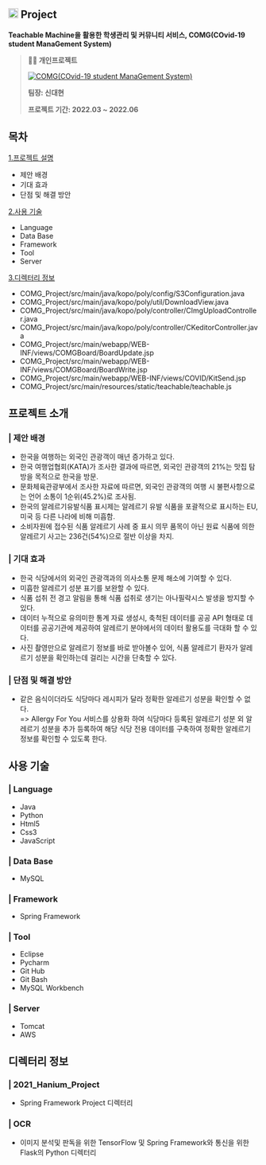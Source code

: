 ## <img width=20px src=https://user-images.githubusercontent.com/42789819/115147514-42221300-a096-11eb-9526-a68b8094f79c.png>  Project
**Teachable Machine을 활용한 학생관리 및 커뮤니티 서비스, COMG(COvid-19 student ManaGement System)**

> **👨‍🏫  개인프로젝트**
> 
> [![COMG(COvid-19 student ManaGement System)](https://user-images.githubusercontent.com/80372103/182903943-9c9fb79e-f281-40ec-b735-4c05c305a2d2.png)](https://youtu.be/ZaGxmUL0TSk)
> 
> **팀장: 신대현**  
> 
> **프로젝트 기간: 2022.03 ~ 2022.06**  
## 목차
[1.프로젝트 설명](#프로젝트-설명)
* 제안 배경
* 기대 효과
* 단점 및 해결 방안
  
[2.사용 기술](#솔루션에-사용된-기술-및-버전)
*  Language
*  Data Base
*  Framework
*  Tool
*  Server
  
[3.디렉터리 정보](#디렉터리-정보)
* COMG_Project/src/main/java/kopo/poly/config/S3Configuration.java
* COMG_Project/src/main/java/kopo/poly/util/DownloadView.java
* COMG_Project/src/main/java/kopo/poly/controller/CImgUploadController.java
* COMG_Project/src/main/java/kopo/poly/controller/CKeditorController.java
* COMG_Project/src/main/webapp/WEB-INF/views/COMGBoard/BoardUpdate.jsp
* COMG_Project/src/main/webapp/WEB-INF/views/COMGBoard/BoardWrite.jsp
* COMG_Project/src/main/webapp/WEB-INF/views/COVID/KitSend.jsp
* COMG_Project/src/main/resources/static/teachable/teachable.js<br>
  

## 프로젝트 소개
### | 제안 배경
* 한국을 여행하는 외국인 관광객이 매년 증가하고 있다.
* 한국 여행업협회(KATA)가 조사한 결과에 따르면, 외국인 관광객의 21%는 맛집 탐방을 목적으로 한국을 방문.
* 문화체육관광부에서 조사한 자료에 따르면, 외국인 관광객의 여행 시 불편사항으로는 언어 소통이 1순위(45.2%)로 조사됨.
* 한국의 알레르기유발식품 표시제는 알레르기 유발 식품을 포괄적으로 표시하는 EU, 미국 등 다른 나라에 비해 미흡함.
* 소비자원에 접수된 식품 알레르기 사례 중 표시 의무 품목이 아닌 원료 식품에 의한 알레르기 사고는 236건(54%)으로 절반 이상을 차지.
### | 기대 효과
* 한국 식당에서의 외국인 관광객과의 의사소통 문제 해소에 기여할 수 있다.
* 미흡한 알레르기 성분 표기를 보완할 수 있다.
* 식품 섭취 전 경고 알림을 통해 식품 섭취로 생기는 아나필락시스 발생을 방지할 수 있다.
* 데이터 누적으로 유의미한 통계 자료 생성시, 축척된 데이터를 공공 API 형태로 데이터를 공공기관에 제공하여 알레르기 분야에서의 데이터 활용도를 극대화 할 수 있다.
* 사진 촬영만으로 알레르기 정보를 바로 받아볼수 있어, 식품 알레르기 환자가 알레르기 성분을 확인하는데 걸리는 시간을 단축할 수 있다.
### | 단점 및 해결 방안
* 같은 음식이더라도 식당마다 레시피가 달라 정확한 알레르기 성분을 확인할 수 없다. 
<br>=> Allergy For You 서비스를 상용화 하여 식당마다 등록된 알레르기 성분 외 알레르기 성분을 추가 등록하여 해당 식당 전용 데이터를 구축하여 정확한 알레르기 정보를 확인할 수 있도록 한다.
## 사용 기술
### | Language 
* Java 
* Python 
* Html5
* Css3
* JavaScript
### | Data Base
* MySQL 
### | Framework
* Spring Framework 
### | Tool
* Eclipse
* Pycharm
* Git Hub
* Git Bash
* MySQL Workbench
### | Server
* Tomcat 
* AWS
## 디렉터리 정보
### | 2021_Hanium_Project
* Spring Framework Project 디렉터리
### | OCR
* 이미지 분석및 판독을 위한 TensorFlow 및 Spring Framework와 통신을 위한 Flask의 Python 디렉터리
